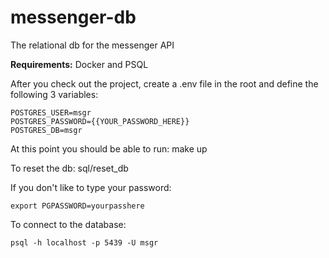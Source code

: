# messenger-db
The relational db for the messenger API

**Requirements:** Docker and PSQL

After you check out the project, create a .env file in the root and define the following 3 variables:
```
POSTGRES_USER=msgr
POSTGRES_PASSWORD={{YOUR_PASSWORD_HERE}}
POSTGRES_DB=msgr
```
At this point you should be able to run: make up

To reset the db: sql/reset_db

If you don't like to type your password:
```
export PGPASSWORD=yourpasshere
```

To connect to the database:
```
psql -h localhost -p 5439 -U msgr
```